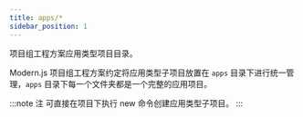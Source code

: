 ```yaml
---
title: apps/*
sidebar_position: 1
---
```


项目组工程方案应用类型项目目录。

Modern.js 项目组工程方案约定将应用类型子项目放置在 `apps` 目录下进行统一管理，`apps` 目录下每一个文件夹都是一个完整的应用项目。

:::note 注
可直接在项目下执行 new 命令创建应用类型子项目。
:::
